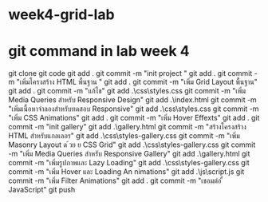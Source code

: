 # week4-grid-lab
# git command in lab week 4
git clone
git code
git add .
git commit -m "init project "
git add .
git commit -m "เพิ่มโครงสร้าง HTML พื้นฐาน "
git add .
git commit -m "เพิ่ม Grid Layout พื้นฐาน"
git add .
git commit -m "แก้ไข"
git add .\css\styles.css
git commit -m "เพิ่ม Media Queries สําหรับ Responsive Design"
 git add .\index.html
 git commit -m "เพิ่มเนื้อหาจําลองสําหรับทดสอบ Responsive"
 git add .\css\styles.css
 git commit -m "เพิ่ม CSS Animations"
 git add .
git commit -m "เพิ่ม Hover Effexts"
git add .
git commit -m "init gallery"
git add .\gallery.html
git commit -m "สร้างโครงสร้าง HTML สําหรับแกลเลอร"
git add .\css\styles-gallery.css
 git commit -m "เพิ่ม Masonry Layout ด ้วย  ย CSS Grid"
 git add .\css\styles-gallery.css
 git commit -m "เพิ่ม Media Queries สําหรับ Responsive Gallery"
 git add .\gallery.html
 git commit -m "เพิ่มรูปภาพและ Lazy Loading"
 git add .\css\styles-gallery.css
 git commit -m "เพิ่ม Hover และ Loading An nimations"
 git add .\js\script.js
 git commit -m "เพิ่ม Filter Animations"
 git add .
  git commit -m "เชอมต่อ ื่ JavaScript"
  git push